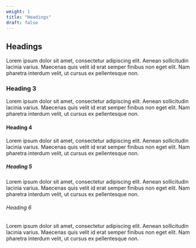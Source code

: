 ```yaml
---
weight: 1
title: "Headings"
draft: false
---
```


## Headings

Lorem ipsum dolor sit amet, consectetur adipiscing elit. Aenean sollicitudin lacinia varius. Maecenas quis velit id erat semper finibus non eget elit. Nam pharetra interdum velit, ut cursus ex pellentesque non.

### Heading 3

Lorem ipsum dolor sit amet, consectetur adipiscing elit. Aenean sollicitudin lacinia varius. Maecenas quis velit id erat semper finibus non eget elit. Nam pharetra interdum velit, ut cursus ex pellentesque non.

#### Heading 4

Lorem ipsum dolor sit amet, consectetur adipiscing elit. Aenean sollicitudin lacinia varius. Maecenas quis velit id erat semper finibus non eget elit. Nam pharetra interdum velit, ut cursus ex pellentesque non.

##### Heading 5

Lorem ipsum dolor sit amet, consectetur adipiscing elit. Aenean sollicitudin lacinia varius. Maecenas quis velit id erat semper finibus non eget elit. Nam pharetra interdum velit, ut cursus ex pellentesque non.

###### Heading 6

Lorem ipsum dolor sit amet, consectetur adipiscing elit. Aenean sollicitudin lacinia varius. Maecenas quis velit id erat semper finibus non eget elit. Nam pharetra interdum velit, ut cursus ex pellentesque non.
